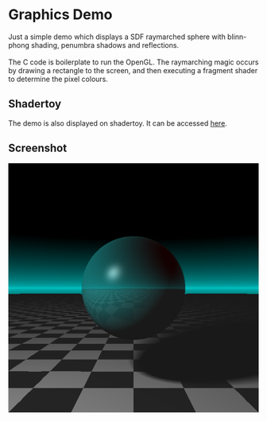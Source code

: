 # Graphics Demo
Just a simple demo which displays a SDF raymarched sphere with blinn-phong shading, penumbra shadows and reflections.<br><br>
The C code is boilerplate to run the OpenGL. The raymarching magic occurs by drawing a rectangle to the screen, and then executing a fragment shader to determine the pixel colours.

## Shadertoy

The demo is also displayed on shadertoy.
It can be accessed [here](https://www.shadertoy.com/view/MtycDV).

## Screenshot

![Screenshot of shader in action](https://raw.githubusercontent.com/Balajanovski/graphics-demo/master/screenshot.png)<br>
